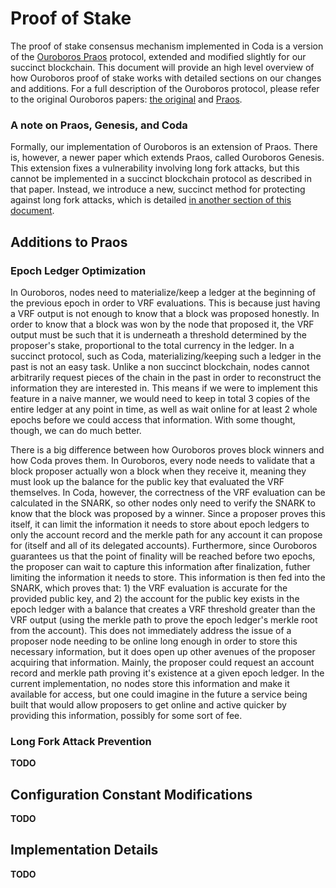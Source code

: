 Proof of Stake
==============

The proof of stake consensus mechanism implemented in Coda is a version of the [Ouroboros Praos](https://iohk.io/research/papers/#XJ6MHFXX) protocol, extended and modified slightly for our succinct blockchain. This document will provide an high level overview of how Ouroboros proof of stake works with detailed sections on our changes and additions. For a full description of the Ouroboros protocol, please refer to the original Ouroboros papers: [the original](https://eprint.iacr.org/2016/889.pdf) and [Praos](https://eprint.iacr.org/2017/573.pdf).

### A note on Praos, Genesis, and Coda

Formally, our implementation of Ouroboros is an extension of Praos. There is, however, a newer paper which extends Praos, called Ouroboros Genesis. This extension fixes a vulnerability involving long fork attacks, but this cannot be implemented in a succinct blockchain protocol as described in that paper. Instead, we introduce a new, succinct method for protecting against long fork attacks, which is detailed [in another section of this document](#long-fork-attack-prevention).

## Additions to Praos

### Epoch Ledger Optimization

In Ouroboros, nodes need to materialize/keep a ledger at the beginning of the previous epoch in order to VRF evaluations. This is because just having a VRF output is not enough to know that a block was proposed honestly. In order to know that a block was won by the node that proposed it, the VRF output must be such that it is underneath a threshold determined by the proposer's stake, proportional to the total currency in the ledger. In a succinct protocol, such as Coda, materializing/keeping such a ledger in the past is not an easy task. Unlike a non succinct blockchain, nodes cannot arbitrarily request pieces of the chain in the past in order to reconstruct the information they are interested in. This means if we were to implement this feature in a naive manner, we would need to keep in total 3 copies of the entire ledger at any point in time, as well as wait online for at least 2 whole epochs before we could access that information. With some thought, though, we can do much better.

There is a big difference between how Ouroboros proves block winners and how Coda proves them. In Ouroboros, every node needs to validate that a block proposer actually won a block when they receive it, meaning they must look up the balance for the public key that evaluated the VRF themselves. In Coda, however, the correctness of the VRF evaluation can be calculated in the SNARK, so other nodes only need to verify the SNARK to know that the block was proposed by a winner. Since a proposer proves this itself, it can limit the information it needs to store about epoch ledgers to only the account record and the merkle path for any account it can propose for (itself and all of its delegated accounts). Furthermore, since Ouroboros guarantees us that the point of finality will be reached before two epochs, the proposer can wait to capture this information after finalization, futher limiting the information it needs to store. This information is then fed into the SNARK, which proves that: 1) the VRF evaluation is accurate for the provided public key, and 2) the account for the public key exists in the epoch ledger with a balance that creates a VRF threshold greater than the VRF output (using the merkle path to prove the epoch ledger's merkle root from the account). This does not immediately address the issue of a proposer node needing to be online long enough in order to store this necessary information, but it does open up other avenues of the proposer acquiring that information. Mainly, the proposer could request an account record and merkle path proving it's existence at a given epoch ledger. In the current implementation, no nodes store this information and make it available for access, but one could imagine in the future a service being built that would allow proposers to get online and active quicker by providing this information, possibly for some sort of fee.

### Long Fork Attack Prevention

**TODO**

## Configuration Constant Modifications

**TODO**

## Implementation Details

**TODO**
